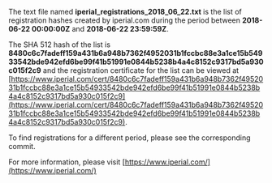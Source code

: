 The text file named **iperial_registrations_2018_06_22.txt** is the list of registration hashes created by iperial.com during the period between **2018-06-22 00:00:00Z** and **2018-06-22 23:59:59Z**.

The SHA 512 hash of the list is **8480c6c7fadeff159a431b6a948b7362f4952031b1fccbc88e3a1ce15b54933542bde942efd6be99f41b51991e0844b5238b4a4c8152c9317bd5a930c015f2c9** and the registration certificate for the list can be viewed at [https://www.iperial.com/cert/8480c6c7fadeff159a431b6a948b7362f4952031b1fccbc88e3a1ce15b54933542bde942efd6be99f41b51991e0844b5238b4a4c8152c9317bd5a930c015f2c9](https://www.iperial.com/cert/8480c6c7fadeff159a431b6a948b7362f4952031b1fccbc88e3a1ce15b54933542bde942efd6be99f41b51991e0844b5238b4a4c8152c9317bd5a930c015f2c9).

To find registrations for a different period, please see the corresponding commit.

For more information, please visit [https://www.iperial.com/](https://www.iperial.com/)
